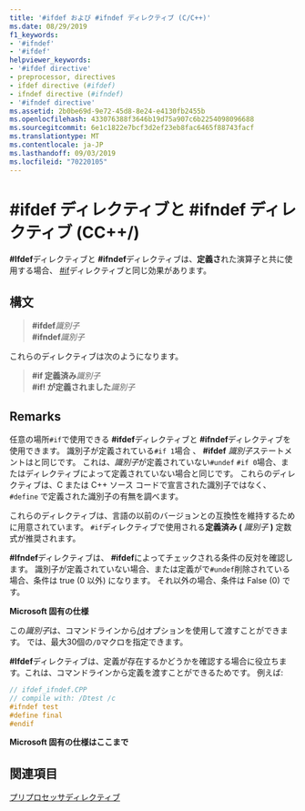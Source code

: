 ```yaml
---
title: '#ifdef および #ifndef ディレクティブ (C/C++)'
ms.date: 08/29/2019
f1_keywords:
- '#ifndef'
- '#ifdef'
helpviewer_keywords:
- '#ifdef directive'
- preprocessor, directives
- ifdef directive (#ifdef)
- ifndef directive (#ifndef)
- '#ifndef directive'
ms.assetid: 2b0be69d-9e72-45d8-8e24-e4130fb2455b
ms.openlocfilehash: 433076388f3646b19d75a907c6b2254098096688
ms.sourcegitcommit: 6e1c1822e7bcf3d2ef23eb8fac6465f88743facf
ms.translationtype: MT
ms.contentlocale: ja-JP
ms.lasthandoff: 09/03/2019
ms.locfileid: "70220105"
---
```

# <a name="ifdef-and-ifndef-directives-cc"></a>#ifdef ディレクティブと #ifndef ディレクティブ (CC++/)

**#Ifdef**ディレクティブと **#ifndef**ディレクティブは、**定義さ**れた演算子と共に使用する場合、 [#if](hash-if-hash-elif-hash-else-and-hash-endif-directives-c-cpp.md)ディレクティブと同じ効果があります。

## <a name="syntax"></a>構文

> **#ifdef***識別子*\
> **#ifndef***識別子*

これらのディレクティブは次のようになります。

> **#if 定義済み***識別子*\
> **#if! が定義されました***識別子*

## <a name="remarks"></a>Remarks

任意の場所`#if`で使用できる **#ifdef**ディレクティブと **#ifndef**ディレクティブを使用できます。 識別子が定義されている`#if 1`場合 、 **#ifdef** *識別子*ステートメントはと同じです。 これは、*識別子*が定義されていない`#undef` `#if 0`場合、またはディレクティブによって定義されていない場合と同じです。 これらのディレクティブは、C または C++ ソース コードで宣言された識別子ではなく、`#define` で定義された識別子の有無を調べます。

これらのディレクティブは、言語の以前のバージョンとの互換性を維持するために用意されています。 `#if`ディレクティブで使用される**定義済み (** *識別子* **)** 定数式が推奨されます。

**#Ifndef**ディレクティブは、 **#ifdef**によってチェックされる条件の反対を確認します。 識別子が定義されていない場合、または定義がで`#undef`削除されている場合、条件は true (0 以外) になります。 それ以外の場合、条件は False (0) です。

**Microsoft 固有の仕様**

この*識別子*は、コマンドラインから[/d](../build/reference/d-preprocessor-definitions.md)オプションを使用して渡すことができます。 では、最大30個の`/D`マクロを指定できます。

**#Ifdef**ディレクティブは、定義が存在するかどうかを確認する場合に役立ちます。これは、コマンドラインから定義を渡すことができるためです。 例えば:

```cpp
// ifdef_ifndef.CPP
// compile with: /Dtest /c
#ifndef test
#define final
#endif
```

**Microsoft 固有の仕様はここまで**

## <a name="see-also"></a>関連項目

[プリプロセッサディレクティブ](../preprocessor/preprocessor-directives.md)

